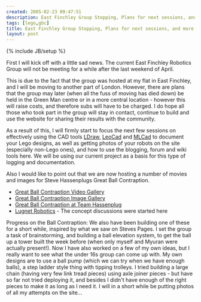 ```yaml
---
created: 2005-02-23 09:47:51
description: East Finchley Group Stopping, Plans for next sessions, and more on Ball Contraption
tags: [lego,gbc]
title: East Finchley Group Stopping, Plans for next sessions, and more on Ball Contraption
layout: post
---
```

{% include JB/setup %}

First I will kick off with a little sad news. The current East Finchley Robotics Group will not be meeting for a while after the last weekend of April.

This is due to the fact that the group was hosted at my flat in East Finchley, and I will be moving to another part of London. However, there are plans that the group may later (when all the fuss of moving has died down) be held in the Green Man centre or in a more central location - however this will raise costs, and therefore subs will have to be charged. I do hope all those who took part in the group will stay in contact, continue to build and use the website for sharing their results with the community.

As a result of this, I will firmly start to focus the next few sessions on effectively using the CAD tools
[LDraw](LDraw), [LeoCad](LeoCad) and [MLCad](MLCad) to document your Lego designs, as well as getting photos of your robots on the site (especially non-Lego ones), and how to use the blogging, forum and wiki tools here. We will be using our current project as a basis for this type of logging and documentation.

Also I would like to point out that we are now hosting a number of movies and images for Steve Hassenplugs Great Ball Contraption.

* [Great Ball Contraption Video Gallery](tiki-list_file_gallery.php?galleryId=4)
* [Great Ball Contraption Image Gallery](tiki-browse_gallery.php?galleryId=4)
* [Great Ball Contraption at Team Hassenplug](tiki-directory_redirect.php?siteId=15)
* [Lugnet Robotics](tiki-directory_redirect.php?siteId=16) - The concept discussions were started here

Progress on the Ball Contraption: We also have been building one of these for a short while, inspired by what we saw on Steves Pages. I set the group a task of brainstorming, and building a ball elevation system, to get the ball up a tower built the week before (when only myself and Myuran were actually present!). Now I have also worked on a few of my own ideas, but I really want to see what the under 16s group can come up with. My own designs are to use a ball pump (which we can try when we have enough balls), a step ladder style thing with tipping trolleys. I tried building a large chain (having very few link tread pieces) using axle joiner pieces - but have so far not tried deploying it, and besides I didn't have enough of the right pieces to make it as long as I need it. I will in a short while be putting photos of all my attempts on the site...
